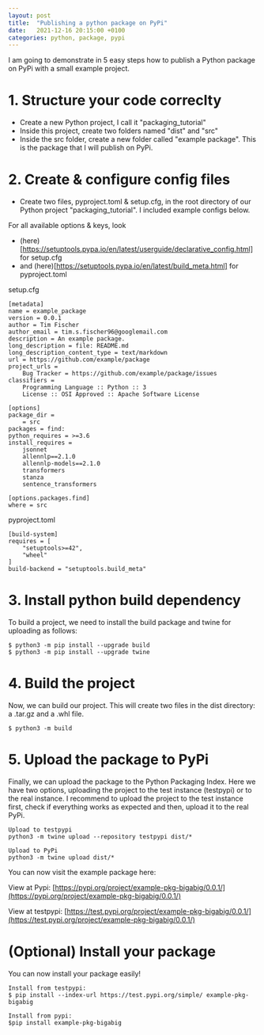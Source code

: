 ```yaml
---
layout: post
title:  "Publishing a python package on PyPi"
date:   2021-12-16 20:15:00 +0100
categories: python, package, pypi
---
```


I am going to demonstrate in 5 easy steps how to publish a Python package on PyPi with a small example project.

# 1. Structure your code correclty
- Create a new Python project, I call it "packaging_tutorial"
- Inside this project, create two folders named "dist" and "src"
- Inside the src folder, create a new folder called "example package". This is the package that I will publish on PyPi.

# 2. Create & configure config files
- Create two files, pyproject.toml & setup.cfg, in the root directory of our Python project "packaging_tutorial". 
I included example configs below. 

For all available options & keys, look 
- (here)[https://setuptools.pypa.io/en/latest/userguide/declarative_config.html] for setup.cfg 
- and (here)[https://setuptools.pypa.io/en/latest/build_meta.html] for pyproject.toml

setup.cfg
```
[metadata]
name = example_package
version = 0.0.1
author = Tim Fischer
author_email = tim.s.fischer96@googlemail.com
description = An example package.
long_description = file: README.md
long_description_content_type = text/markdown
url = https://github.com/example/package
project_urls =
    Bug Tracker = https://github.com/example/package/issues
classifiers =
    Programming Language :: Python :: 3
    License :: OSI Approved :: Apache Software License

[options]
package_dir =
    = src
packages = find:
python_requires = >=3.6
install_requires =
    jsonnet
    allennlp==2.1.0
    allennlp-models==2.1.0
    transformers
    stanza
    sentence_transformers

[options.packages.find]
where = src
```

pyproject.toml
```
[build-system]
requires = [
    "setuptools>=42",
    "wheel"
]
build-backend = "setuptools.build_meta"
```

# 3. Install python build dependency
To build a project, we need to install the build package and twine for uploading as follows:
```
$ python3 -m pip install --upgrade build
$ python3 -m pip install --upgrade twine
```

# 4. Build the project
Now, we can build our project. This will create two files in the dist directory: a .tar.gz and a .whl file.
```
$ python3 -m build
```

# 5. Upload the package to PyPi
Finally, we can upload the package to the Python Packaging Index. Here we have two options, uploading the project to the test instance (testpypi) or to the real instance. I recommend to upload the project to the test instance first, check if everything works as expected and then, upload it to the real PyPi.
```
Upload to testpypi
python3 -m twine upload --repository testpypi dist/*

Upload to PyPi
python3 -m twine upload dist/*
```
You can now visit the example package here:

View at Pypi: [https://pypi.org/project/example-pkg-bigabig/0.0.1/](https://pypi.org/project/example-pkg-bigabig/0.0.1/)

View at testpypi: [https://test.pypi.org/project/example-pkg-bigabig/0.0.1/](https://test.pypi.org/project/example-pkg-bigabig/0.0.1/)

# (Optional) Install your package
You can now install your package easily!
```
Install from testpypi:
$ pip install --index-url https://test.pypi.org/simple/ example-pkg-bigabig

Install from pypi:
$pip install example-pkg-bigabig
```
